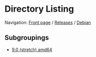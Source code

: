 # Directory Listing

Navigation: [Front page](/) / [Releases](/releases/) / [Debian](/releases/debian)


## Subgroupings

* [9.0 (stretch) amd64](/releases/debian/stretch_amd64)

